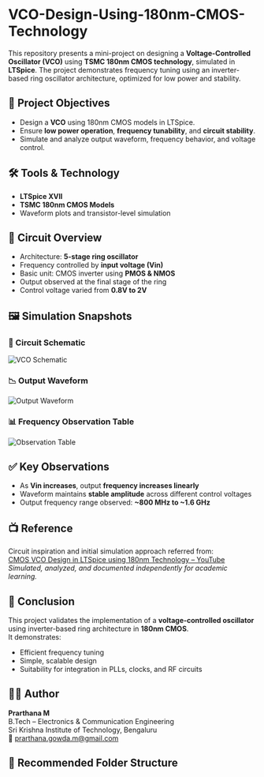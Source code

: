 # VCO-Design-Using-180nm-CMOS-Technology

This repository presents a mini-project on designing a **Voltage-Controlled Oscillator (VCO)** using **TSMC 180nm CMOS technology**, simulated in **LTSpice**. The project demonstrates frequency tuning using an inverter-based ring oscillator architecture, optimized for low power and stability.

## 🎯 Project Objectives

- Design a **VCO** using 180nm CMOS models in LTSpice.
- Ensure **low power operation**, **frequency tunability**, and **circuit stability**.
- Simulate and analyze output waveform, frequency behavior, and voltage control.


## 🛠️ Tools & Technology

- **LTSpice XVII**
- **TSMC 180nm CMOS Models**  
- Waveform plots and transistor-level simulation


## 🧩 Circuit Overview

- Architecture: **5-stage ring oscillator**
- Frequency controlled by **input voltage (Vin)**
- Basic unit: CMOS inverter using **PMOS & NMOS**
- Output observed at the final stage of the ring
- Control voltage varied from **0.8V to 2V**


## 🖼️ Simulation Snapshots

### 📐 Circuit Schematic  
![VCO Schematic](vco_schematic.png)

### 📉 Output Waveform  
![Output Waveform](vco_waveform.png)

### 📊 Frequency Observation Table  
![Observation Table](vco_frequency_analysis.png)


## ✅ Key Observations

- As **Vin increases**, output **frequency increases linearly**
- Waveform maintains **stable amplitude** across different control voltages
- Output frequency range observed: **~800 MHz to ~1.6 GHz**


## 📺 Reference

Circuit inspiration and initial simulation approach referred from:  
[CMOS VCO Design in LTSpice using 180nm Technology – YouTube](https://youtu.be/HrBU2t1_TSk?si=Hdy9YUQL7FQHOa7O)  
*Simulated, analyzed, and documented independently for academic learning.*


## 📌 Conclusion

This project validates the implementation of a **voltage-controlled oscillator** using inverter-based ring architecture in **180nm CMOS**.  
It demonstrates:
- Efficient frequency tuning  
- Simple, scalable design  
- Suitability for integration in PLLs, clocks, and RF circuits


## 👩‍💻 Author

**Prarthana M**  
B.Tech – Electronics & Communication Engineering  
Sri Krishna Institute of Technology, Bengaluru  
📧 [prarthana.gowda.m@gmail.com](mailto:prarthana.gowda.m@gmail.com)


## 📁 Recommended Folder Structure

